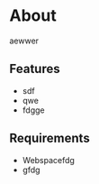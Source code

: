 About
=====

aewwer

Features
--------

  * sdf
  * qwe
  * fdgge


Requirements
------------

* Webspacefdg
* gfdg
